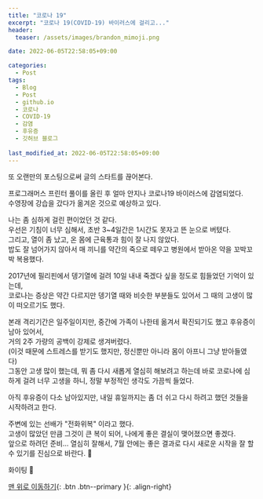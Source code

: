 ```yaml
---
title: "코로나 19"
excerpt: "코로나 19(COVID-19) 바이러스에 걸리고..."
header:
  teaser: /assets/images/brandon_mimoji.png

date: 2022-06-05T22:58:05+09:00

categories:
  - Post
tags:
  - Blog
  - Post
  - github.io
  - 코로나
  - COVID-19
  - 감염
  - 후유증
  - 깃허브 블로그
    
last_modified_at: 2022-06-05T22:58:05+09:00
---
```


또 오랜만의 포스팅으로써 글의 스타트를 끊어본다.

프로그래머스 프린터 풀이를 올린 후 얼마 안지나 코로나19 바이러스에 감염되었다.<BR>수영장에 강습을 갔다가 옮겨온 것으로 예상하고 있다.

나는 좀 심하게 걸린 편이었던 것 같다.<BR>우선은 기침이 너무 심해서, 초반 3~4일간은 1시간도 못자고 뜬 눈으로 버텼다.<BR>그리고, 열이 좀 났고, 온 몸에 근육통과 힘이 잘 나지 않았다.<BR>밥도 잘 넘어가지 않아서 매 끼니를 약간의 죽으로 떼우고 병원에서 받아온 약을 꼬박꼬박 복용했다.

2017년에 필리핀에서 뎅기열에 걸려 10일 내내 죽겠다 싶을 정도로 힘들었던 기억이 있는데,<BR>코로나는 증상은 약간 다르지만 뎅기열 때와 비슷한 부분들도 있어서 그 때의 고생이 많이 떠오르기도 했다.

본래 격리기간은 일주일이지만, 중간에 가족이 나한테 옮겨서 확진되기도 했고 후유증이 남아 있어서,<BR>거의 2주 가량의 공백이 강제로 생겨버렸다.<BR>(이것 때문에 스트레스를 받기도 했지만, 정신뿐만 아니라 몸이 아프니 그냥 받아들였다)<BR>그동안 고생 많이 했는데, 뭐 좀 다시 새롭게 열심히 해보려고 하는데 바로 코로나에 심하게 걸려 너무 고생을 하니, 정말 부정적인 생각도 가끔씩 들었다.

아직 후유증이 다소 남아있지만, 내일 휴일까지는 좀 더 쉬고 다시 하려고 했던 것들을 시작하려고 한다.

주변에 있는 선배가 "전화위복" 이라고 했다.<BR>고생이 많았던 만큼 그것이 큰 복이 되어, 나에게 좋은 결실이 맺어졌으면 좋겠다.<BR>앞으로 하려던 준비... 열심히 잘해서, 7월 안에는 좋은 결과로 다시 새로운 시작을 잘 할 수 있기를 진심으로 바란다. 🙏

화이팅 💪

[맨 위로 이동하기](#){: .btn .btn--primary }{: .align-right}